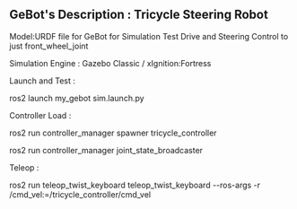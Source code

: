 ## GeBot's Description : Tricycle Steering Robot 

Model:URDF file for GeBot for Simulation Test
Drive and Steering Control to just front_wheel_joint

Simulation Engine : Gazebo Classic / xIgnition:Fortress

Launch and Test : 

ros2 launch my_gebot sim.launch.py

Controller Load : 

ros2 run controller_manager spawner tricycle_controller
                  
ros2 run controller_manager joint_state_broadcaster
                  
Teleop : 

ros2 run teleop_twist_keyboard teleop_twist_keyboard --ros-args -r /cmd_vel:=/tricycle_controller/cmd_vel